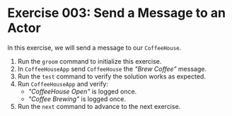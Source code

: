 # Exercise 003: Send a Message to an Actor

In this exercise, we will send a message to our `CoffeeHouse`.

1. Run the `groom` command to initialize this exercise.
2. In `CoffeeHouseApp` send `CoffeeHouse` the *"Brew Coffee"* message.
3. Run the `test` command to verify the solution works as expected.
4. Run `CoffeeHouseApp` and verify:
    - *"CoffeeHouse Open"* is logged once.
    - *"Coffee Brewing"* is logged once.
5. Run the `next` command to advance to the next exercise.

